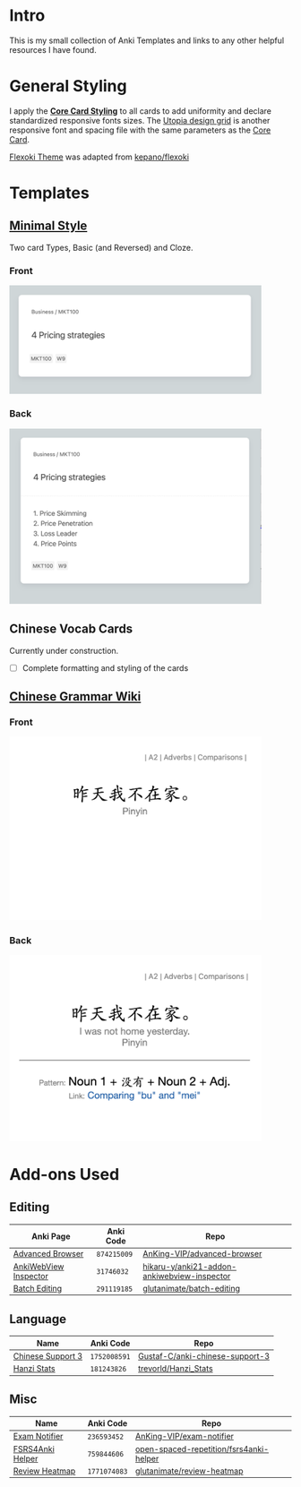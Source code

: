 # Intro

This is my small collection of Anki Templates and links to any other helpful resources I have found.

# General Styling

I apply the **[Core Card Styling](/General%20Styles/core-card.css)** to all cards to add uniformity and declare standardized responsive fonts sizes. The [Utopia design grid](/General%20Styles/Utopia%20design%20grid.css) is another responsive font and spacing file with the same parameters as the [Core Card](/General%20Styles/core-card.css).

[Flexoki Theme](/General%20Styles/flexoki-theme.css) was adapted from [kepano/flexoki](https://github.com/kepano/flexoki.git)

# Templates

## [Minimal Style](/Templates/Minimal/README.md)

Two card Types, Basic (and Reversed) and Cloze.

### Front

<img src="/Templates/Minimal/readme-Resources/minimal-basic-front.png" width="450px" />

### Back

<img src="/Templates/Minimal/readme-Resources/minimal-basic-back.png" width="450px" />

## Chinese Vocab Cards

Currently under construction.
- [ ] Complete formatting and styling of the cards

## [Chinese Grammar Wiki](/Templates/Chinese%20Grammar%20Wiki/README.md)

### Front

<img src="Templates/Chinese Grammar Wiki/readme-Resources/Chinese-Grammar-Translation-Front.png" width="450px"/>

### Back

<img src="Templates/Chinese Grammar Wiki/readme-Resources/Chinese-Grammar-Translation-Back.png" width="450px"/>

# Add-ons Used

## Editing

|Anki Page|Anki Code|Repo|
|---|---|---|
|[Advanced Browser](https://ankiweb.net/shared/info/874215009)|`874215009`|[AnKing-VIP/advanced-browser](https://github.com/AnKing-VIP/advanced-browser)|
|[AnkiWebView Inspector](https://ankiweb.net/shared/info/31746032)|`31746032`|[hikaru-y/anki21-addon-ankiwebview-inspector](https://github.com/hikaru-y/anki21-addon-ankiwebview-inspector)|
|[Batch Editing](https://ankiweb.net/shared/info/291119185)|`291119185`|[glutanimate/batch-editing](https://github.com/glutanimate/batch-editing)|

## Language

|Name|Anki Code|Repo|
|---|---|---|
|[Chinese Support 3](https://ankiweb.net/shared/info/1752008591)|`1752008591`|[Gustaf-C/anki-chinese-support-3](https://github.com/Gustaf-C/anki-chinese-support-3)|
|[Hanzi Stats](https://ankiweb.net/shared/info/181243826)|`181243826`|[trevorld/Hanzi_Stats](https://github.com/trevorld/Hanzi_Stats)|

## Misc

|Name|Anki Code|Repo|
|---|---|---|
|[Exam Notifier](https://ankiweb.net/shared/info/236593452)|`236593452`|[AnKing-VIP/exam-notifier](https://github.com/AnKing-VIP/exam-notifier)|
|[FSRS4Anki Helper](https://ankiweb.net/shared/info/759844606)|`759844606`|[open-spaced-repetition/fsrs4anki-helper](https://github.com/open-spaced-repetition/fsrs4anki-helper)|
|[Review Heatmap](https://ankiweb.net/shared/info/1771074083)|`1771074083`|[glutanimate/review-heatmap](https://github.com/glutanimate/review-heatmap)|

